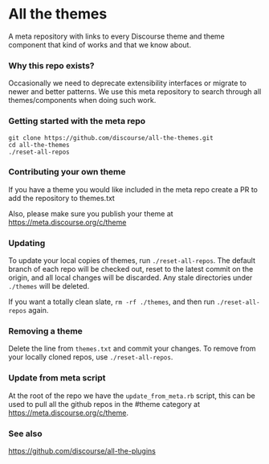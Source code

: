 # All the themes

A meta repository with links to every Discourse theme and theme component that kind of works and that we know about.

### Why this repo exists?

Occasionally we need to deprecate extensibility interfaces or migrate to newer and better patterns. We use this meta repository to search through all themes/components when doing such work.

### Getting started with the meta repo

```
git clone https://github.com/discourse/all-the-themes.git
cd all-the-themes
./reset-all-repos
```

### Contributing your own theme

If you have a theme you would like included in the meta repo create a PR to add the repository to themes.txt

Also, please make sure you publish your theme at https://meta.discourse.org/c/theme

### Updating

To update your local copies of themes, run `./reset-all-repos`. The default branch of each repo will be checked out, reset to the latest commit on the origin, and all
local changes will be discarded. Any stale directories under `./themes` will be deleted.

If you want a totally clean slate, `rm -rf ./themes`, and then run `./reset-all-repos` again.

### Removing a theme

Delete the line from `themes.txt` and commit your changes. To remove from your locally cloned repos, use `./reset-all-repos`.

### Update from meta script

At the root of the repo we have the `update_from_meta.rb` script, this can be used to pull all the github repos in the #theme category at https://meta.discourse.org/c/theme.

### See also

https://github.com/discourse/all-the-plugins
